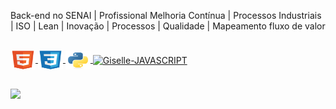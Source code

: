 Back-end no SENAI | Profissional Melhoria Contínua | Processos Industriais | ISO | Lean | Inovação | Processos | Qualidade | Mapeamento fluxo de valor 

<div align="left">
  <a href="[https://github.com/gidaher/Gidaher/edit/main/README.md]">
</div>

<div style="display: inline_block"><br>
  <img align="center" alt="Giselle-HTML" height="30" width="40" src="https://raw.githubusercontent.com/devicons/devicon/master/icons/html5/html5-original.svg">
  <img align="center" alt="Giselle-CSS" height="30" width="40" src="https://raw.githubusercontent.com/devicons/devicon/master/icons/css3/css3-original.svg">
  <img align="center" alt="Giselle-PYTHON" height="30" width="40" src="https://raw.githubusercontent.com/devicons/devicon/master/icons/python/python-original.svg"> 
<img align="center" alt="Giselle-JAVASCRIPT" height="30" width="40" src="https://raw.githubusercontent.com/devicons/devicon/master/icons/javasript/javasript-original.svg">
 
 </div>
<br>

<div>

 <a href="https://www.linkedin.com/in/gi-daher-a94733256/" target="_blank"><img src="https://img.shields.io/badge/-LinkedIn-%230077B5?style=for-the-badge&logo=linkedin&logoColor=white" target="_blank"></a> 
 </div>
